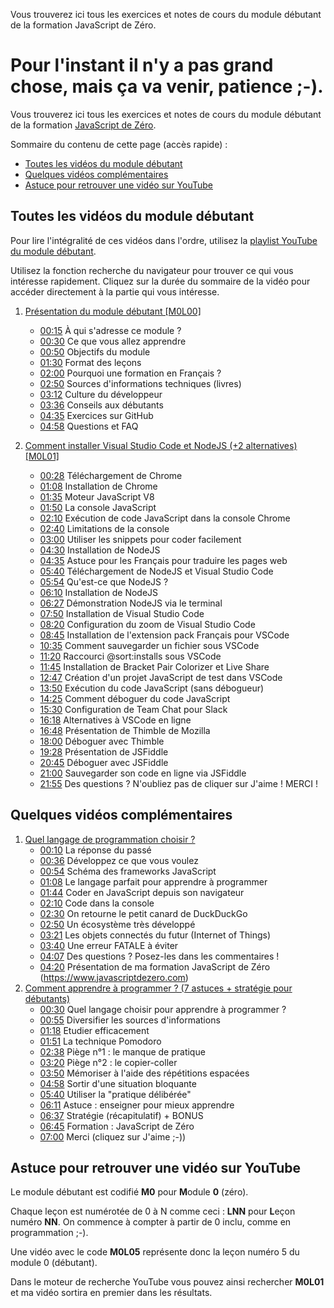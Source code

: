 Vous trouverez ici tous les exercices et notes de cours du module débutant de la formation JavaScript de Zéro.

Pour l'instant il n'y a pas grand chose, mais ça va venir, patience ;-).
=======
Vous trouverez ici tous les exercices et notes de cours du module débutant de la formation [JavaScript de Zéro](https://www.javascriptdezero.com).

Sommaire du contenu de cette page (accès rapide) :

- [Toutes les vidéos du module débutant](#toutes-les-vidéos-du-module-débutant)
- [Quelques vidéos complémentaires](#quelques-vidéos-complémentaires)
- [Astuce pour retrouver une vidéo sur YouTube](#astuce-pour-retrouver-une-vidéo-sur-YouTube)

## Toutes les vidéos du module débutant

Pour lire l'intégralité de ces vidéos dans l'ordre, utilisez la [playlist YouTube du module débutant](https://www.youtube.com/watch?v=JeqZNiAhnlE&list=PLyj4q0fkISxAPXLZqNq5gCKcCVLBqL9nB).

Utilisez la fonction recherche du navigateur pour trouver ce qui vous intéresse rapidement. Cliquez sur la durée du sommaire de la vidéo pour accéder directement à la partie qui vous intéresse.

1. [Présentation du module débutant [M0L00]](https://www.youtube.com/watch?v=JeqZNiAhnlE)
    - [00:15](https://www.youtube.com/watch?v=JeqZNiAhnlE&t=15s) À qui s'adresse ce module ?
    - [00:30](https://www.youtube.com/watch?v=JeqZNiAhnlE&t=30s) Ce que vous allez apprendre
    - [00:50](https://www.youtube.com/watch?v=JeqZNiAhnlE&t=50s) Objectifs du module
    - [01:30](https://www.youtube.com/watch?v=JeqZNiAhnlE&t=90s) Format des leçons
    - [02:00](https://www.youtube.com/watch?v=JeqZNiAhnlE&t=120s) Pourquoi une formation en Français ?
    - [02:50](https://www.youtube.com/watch?v=JeqZNiAhnlE&t=170s) Sources d'informations techniques (livres)
    - [03:12](https://www.youtube.com/watch?v=JeqZNiAhnlE&t=192s) Culture du développeur
    - [03:36](https://www.youtube.com/watch?v=JeqZNiAhnlE&t=216s) Conseils aux débutants
    - [04:35](https://www.youtube.com/watch?v=JeqZNiAhnlE&t=275s) Exercices sur GitHub
    - [04:58](https://www.youtube.com/watch?v=JeqZNiAhnlE&t=298s) Questions et FAQ

2. [Comment installer Visual Studio Code et NodeJS (+2 alternatives) [M0L01]](https://www.youtube.com/watch?v=ig9EOn17vFM)
    - [00:28](https://www.youtube.com/watch?v=ig9EOn17vFM&t=28s) Téléchargement de Chrome
    - [01:08](https://www.youtube.com/watch?v=ig9EOn17vFM&t=68s) Installation de Chrome
    - [01:35](https://www.youtube.com/watch?v=ig9EOn17vFM&t=95s) Moteur JavaScript V8
    - [01:50](https://www.youtube.com/watch?v=ig9EOn17vFM&t=110s) La console JavaScript
    - [02:10](https://www.youtube.com/watch?v=ig9EOn17vFM&t=130s) Exécution de code JavaScript dans la console Chrome
    - [02:40](https://www.youtube.com/watch?v=ig9EOn17vFM&t=160s) Limitations de la console
    - [03:00](https://www.youtube.com/watch?v=ig9EOn17vFM&t=180s) Utiliser les snippets pour coder facilement
    - [04:30](https://www.youtube.com/watch?v=ig9EOn17vFM&t=270s) Installation de NodeJS
    - [04:35](https://www.youtube.com/watch?v=ig9EOn17vFM&t=275s) Astuce pour les Français pour traduire les pages web
    - [05:40](https://www.youtube.com/watch?v=ig9EOn17vFM&t=340s) Téléchargement de NodeJS et Visual Studio Code
    - [05:54](https://www.youtube.com/watch?v=ig9EOn17vFM&t=354s) Qu'est-ce que NodeJS ?
    - [06:10](https://www.youtube.com/watch?v=ig9EOn17vFM&t=370s) Installation de NodeJS
    - [06:27](https://www.youtube.com/watch?v=ig9EOn17vFM&t=387s) Démonstration NodeJS via le terminal
    - [07:50](https://www.youtube.com/watch?v=ig9EOn17vFM&t=470s) Installation de Visual Studio Code
    - [08:20](https://www.youtube.com/watch?v=ig9EOn17vFM&t=500s) Configuration du zoom de Visual Studio Code
    - [08:45](https://www.youtube.com/watch?v=ig9EOn17vFM&t=525s) Installation de l'extension pack Français pour VSCode
    - [10:35](https://www.youtube.com/watch?v=ig9EOn17vFM&t=635s) Comment sauvegarder un fichier sous VSCode
    - [11:20](https://www.youtube.com/watch?v=ig9EOn17vFM&t=680s) Raccourci @sort:installs sous VSCode
    - [11:45](https://www.youtube.com/watch?v=ig9EOn17vFM&t=705s) Installation de Bracket Pair Colorizer et Live Share
    - [12:47](https://www.youtube.com/watch?v=ig9EOn17vFM&t=767s) Création d'un projet JavaScript de test dans VSCode
    - [13:50](https://www.youtube.com/watch?v=ig9EOn17vFM&t=830s) Exécution du code JavaScript (sans débogueur)
    - [14:25](https://www.youtube.com/watch?v=ig9EOn17vFM&t=865s) Comment déboguer du code JavaScript
    - [15:30](https://www.youtube.com/watch?v=ig9EOn17vFM&t=930s) Configuration de Team Chat pour Slack
    - [16:18](https://www.youtube.com/watch?v=ig9EOn17vFM&t=978s) Alternatives à VSCode en ligne
    - [16:48](https://www.youtube.com/watch?v=ig9EOn17vFM&t=1008s) Présentation de Thimble de Mozilla
    - [18:00](https://www.youtube.com/watch?v=ig9EOn17vFM&t=1080s) Déboguer avec Thimble
    - [19:28](https://www.youtube.com/watch?v=ig9EOn17vFM&t=1168s) Présentation de JSFiddle
    - [20:45](https://www.youtube.com/watch?v=ig9EOn17vFM&t=1245s) Déboguer avec JSFiddle
    - [21:00](https://www.youtube.com/watch?v=ig9EOn17vFM&t=1260s) Sauvegarder son code en ligne via JSFiddle
    - [21:55](https://www.youtube.com/watch?v=ig9EOn17vFM&t=1315s) Des questions ? N'oubliez pas de cliquer sur J'aime ! MERCI !

## Quelques vidéos complémentaires

1. [Quel langage de programmation choisir ?](https://www.youtube.com/watch?v=boAGXUq6ENU)
    - [00:10](https://www.youtube.com/watch?v=boAGXUq6ENU&t=10s) La réponse du passé
    - [00:36](https://www.youtube.com/watch?v=boAGXUq6ENU&t=36s) Développez ce que vous voulez
    - [00:54](https://www.youtube.com/watch?v=boAGXUq6ENU&t=54s) Schéma des frameworks JavaScript
    - [01:08](https://www.youtube.com/watch?v=boAGXUq6ENU&t=68s) Le langage parfait pour apprendre à programmer
    - [01:44](https://www.youtube.com/watch?v=boAGXUq6ENU&t=104s) Coder en JavaScript depuis son navigateur
    - [02:10](https://www.youtube.com/watch?v=boAGXUq6ENU&t=130s) Code dans la console
    - [02:30](https://www.youtube.com/watch?v=boAGXUq6ENU&t=150s) On retourne le petit canard de DuckDuckGo
    - [02:50](https://www.youtube.com/watch?v=boAGXUq6ENU&t=170s) Un écosystème très développé
    - [03:21](https://www.youtube.com/watch?v=boAGXUq6ENU&t=201s) Les objets connectés du futur (Internet of Things)
    - [03:40](https://www.youtube.com/watch?v=boAGXUq6ENU&t=220s) Une erreur FATALE à éviter
    - [04:07](https://www.youtube.com/watch?v=boAGXUq6ENU&t=247s) Des questions ? Posez-les dans les commentaires !
    - [04:20](https://www.youtube.com/watch?v=boAGXUq6ENU&t=260s) Présentation de ma formation JavaScript de Zéro (https://www.javascriptdezero.com)
2. [Comment apprendre à programmer ? (7 astuces + stratégie pour débutants)](https://www.youtube.com/watch?v=LtsubKU8dzA)
    - [00:30](https://www.youtube.com/watch?v=LtsubKU8dzA&t=30s) Quel langage choisir pour apprendre à programmer ?
    - [00:55](https://www.youtube.com/watch?v=LtsubKU8dzA&t=55s) Diversifier les sources d'informations
    - [01:18](https://www.youtube.com/watch?v=LtsubKU8dzA&t=78s) Etudier efficacement
    - [01:51](https://www.youtube.com/watch?v=LtsubKU8dzA&t=111s) La technique Pomodoro
    - [02:38](https://www.youtube.com/watch?v=LtsubKU8dzA&t=158s) Piège n°1 : le manque de pratique
    - [03:20](https://www.youtube.com/watch?v=LtsubKU8dzA&t=200s) Piège n°2 : le copier-coller
    - [03:50](https://www.youtube.com/watch?v=LtsubKU8dzA&t=230s) Mémoriser à l'aide des répétitions espacées
    - [04:58](https://www.youtube.com/watch?v=LtsubKU8dzA&t=298s) Sortir d'une situation bloquante
    - [05:40](https://www.youtube.com/watch?v=LtsubKU8dzA&t=340s) Utiliser la "pratique délibérée"
    - [06:11](https://www.youtube.com/watch?v=LtsubKU8dzA&t=371s) Astuce : enseigner pour mieux apprendre
    - [06:37](https://www.youtube.com/watch?v=LtsubKU8dzA&t=397s) Stratégie (récapitulatif) + BONUS
    - [06:45](https://www.youtube.com/watch?v=LtsubKU8dzA&t=405s) Formation : JavaScript de Zéro
    - [07:00](https://www.youtube.com/watch?v=LtsubKU8dzA&t=420s) Merci (cliquez sur J'aime ;-))

## Astuce pour retrouver une vidéo sur YouTube

Le module débutant est codifié **M0** pour **M**odule **0** (zéro).

Chaque leçon est numérotée de 0 à N comme ceci : **LNN** pour **L**eçon numéro **NN**. On commence à compter à partir de 0 inclu, comme en programmation ;-).

Une vidéo avec le code **M0L05** représente donc la leçon numéro 5 du module 0 (débutant).

Dans le moteur de recherche YouTube vous pouvez ainsi rechercher **M0L01** et ma vidéo sortira en premier dans les résultats.
